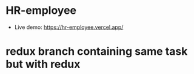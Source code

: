 # HR-employee

- Live demo: https://hr-employee.vercel.app/

# redux branch containing same task but with redux
